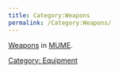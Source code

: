 ```yaml
---
title: Category:Weapons
permalink: /Category:Weapons/
---
```


[Weapons](Weapon "wikilink") in [MUME](MUME "wikilink").

[Category: Equipment](Category:_Equipment "wikilink")